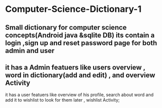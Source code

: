 # Computer-Science-Dictionary-1
Small dictionary for computer science concepts(Android java &sqlite DB)
its contain a login ,sign up and reset password page for both admin and user
--
it has a Admin featuers like users overview , word in dictionary(add and edit) , and overview Activity 
--
it has a user featuers like overview of his profile, search about word and add it to wishlist to look for them later , wishlist Activity;

